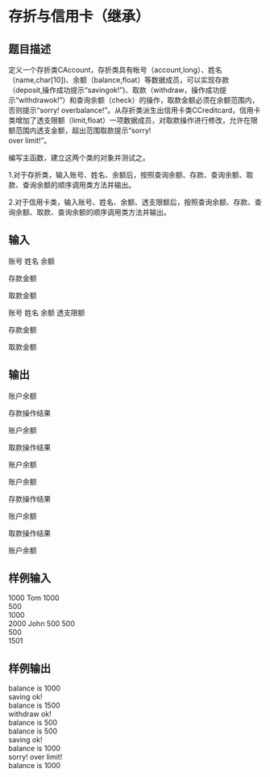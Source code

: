  # 存折与信用卡（继承）  
  
 ## 题目描述  
 定义一个存折类CAccount，存折类具有帐号（account,long）、姓名（name,char[10])、余额（balance,float）等数据成员，可以实现存款（deposit,操作成功提示“savingok!”)、取款（withdraw，操作成功提示“withdrawok!”）和查询余额（check）的操作，取款金额必须在余额范围内，否则提示“sorry! overbalance!”。从存折类派生出信用卡类CCreditcard，信用卡类增加了透支限额（limit,float）一项数据成员，对取款操作进行修改，允许在限额范围内透支金额，超出范围取款提示“sorry!  
 over limit!”。  
  
 编写主函数，建立这两个类的对象并测试之。  
  
 1.对于存折类，输入账号、姓名、余额后，按照查询余额、存款、查询余额、取款、查询余额的顺序调用类方法并输出。  
  
 2.对于信用卡类，输入账号、姓名、余额、透支限额后，按照查询余额、存款、查询余额、取款、查询余额的顺序调用类方法并输出。  
  
 ## 输入  
 账号 姓名 余额  
  
 存款金额  
  
 取款金额  
  
 账号 姓名 余额 透支限额  
  
 存款金额  
  
 取款金额  
  
 ## 输出  
 账户余额  
  
 存款操作结果  
  
 账户余额  
  
 取款操作结果  
  
 账户余额  
  
 账户余额  
  
 存款操作结果  
  
 账户余额  
  
 取款操作结果  
  
 账户余额  
  
 ## 样例输入  
 1000 Tom 1000  
 500  
 1000  
 2000 John 500 500  
 500  
 1501  
 ## 样例输出  
 balance is 1000  
 saving ok!  
 balance is 1500  
 withdraw ok!  
 balance is 500  
 balance is 500  
 saving ok!  
 balance is 1000  
 sorry! over limit!  
 balance is 1000  
   
  
